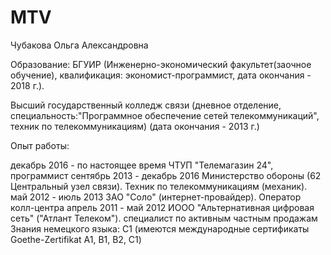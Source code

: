 # MTV
Чубакова Ольга Александровна

Образование: БГУИР (Инженерно-экономический факультет(заочное обучение), квалификация: экономист-программист, дата окончания - 2018 г.).

Высший государственный колледж связи (дневное отделение, специальность:"Программное обеспечение сетей телекоммуникаций", техник по телекоммуникациям) (дата окончания - 2013 г.)

Опыт работы:

декабрь 2016 - по настоящее время ЧТУП "Телемагазин 24", программист
сентябрь 2013 - декабрь 2016 Министерство обороны (62 Центральный узел связи). Техник по телекоммуникациям (механик).
май 2012 - июль 2013 ЗАО "Соло" (интернет-провайдер). Оператор колл-центра
апрель 2011 - май 2012 ИООО "Альтернативная цифровая сеть" ("Атлант Телеком"). специалист по активным частным продажам
Знания немецкого языка: С1 (имеются международные сертификаты Goethe-Zertifikat A1, B1, B2, C1)
